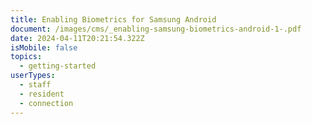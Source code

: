 ```yaml
---
title: Enabling Biometrics for Samsung Android
document: /images/cms/_enabling-samsung-biometrics-android-1-.pdf
date: 2024-04-11T20:21:54.322Z
isMobile: false
topics:
  - getting-started
userTypes:
  - staff
  - resident
  - connection
---
```

